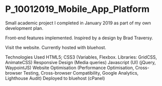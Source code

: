 # P_10012019_Mobile_App_Platform

Small academic project I completed in January 2019 as part of my own development plan.

Front-end features implemented. Inspired by a design by Brad Traversy.

Visit the website. Currently hosted with bluehost.

Technologies Used
HTML5;
CSS3 (Variables, Flexbox. Libraries: GridCSS, AnimateCSS)
Responsive Design (Media queries)
Javascript (UI) (jQuery, WaypointJS)
Website Optimisation (Performance Optimisation, Cross-browser Testing, Cross-browser Compatibility, Google Analytics, Lighthouse Audit)
Deployed to bluehost (cPanel)